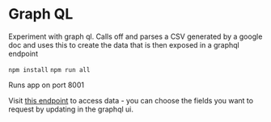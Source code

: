 Graph QL
========================

Experiment with graph ql. Calls off and parses a CSV generated by a google doc and uses this to create the data that is then exposed in a graphql endpoint

`npm install`
`npm run all`


Runs app on port 8001

Visit [this endpoint](http://localhost:8001/graphql?query=%7B%0A%20%20books%20%7B%0A%20%20%20%20title%2C%0A%20%20%20%20year%2C%0A%20%20%20%20author%2C%0A%20%20%20%20gender%2C%0A%20%20%20%20month%0A%20%20%7D%0A%7D) to access data - you can choose the fields you want to request by updating in the graphql ui.


